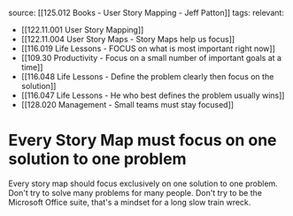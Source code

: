 source: [[125.012 Books - User Story Mapping - Jeff Patton]]
tags:
relevant:
- [[122.11.001 User Story Mapping]]
- [[122.11.004 User Story Maps - Story Maps help us focus]]
- [[116.019 Life Lessons - FOCUS on what is most important right now]]
- [[109.30 Productivity - Focus on a small number of important goals at a time]]
- [[116.048 Life Lessons - Define the problem clearly then focus on the solution]]
- [[116.047 Life Lessons - He who best defines the problem usually wins]]
- [[128.020 Management - Small teams must stay focused]]

# Every Story Map must focus on one solution to one problem

Every story map should focus exclusively on one solution to one problem. Don't try to solve many problems for many people. Don't try to be the Microsoft Office suite, that's a mindset for a long slow train wreck. 